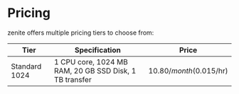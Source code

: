 # Pricing

zenite offers multiple pricing tiers to choose from:

| Tier           | Specification                                          | Price                    |
| -------------- | ------------------------------------------------------ | ------------------------ |
| Standard 1024  | 1 CPU core, 1024 MB RAM, 20 GB SSD Disk, 1 TB transfer | $10.80/month ($0.015/hr) |
